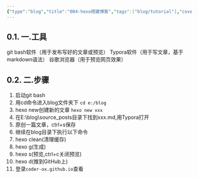 ```yaml
---
{"type":"blog","title":"004-hexo搭建博客","tags":["blog/tutorial"],"cover":"https://codertoro-img01.s3.ladydaily.com/img/backbround_img/iShot_2023-01-28_16.32.41.png","categories":["技术教程","博客搭建"],"abbrlink":"b37651","establish":"2022-02-23 22:10:53","dg-publish":true,"permalink":"/Blog/004-hexo搭建博客/","dgPassFrontmatter":true,"noteIcon":"","created":"2025-02-21T11:01:33.112+08:00","updated":"2025-03-03T20:52:44.982+08:00"}
---
```



## 0.1. 一.工具
git bash软件（用于发布写好的文章或预览）
Typora软件（用于写文章，基于markdown语法）
谷歌浏览器（用于预览网页效果）
<!--more-->
## 0.2. 二.步骤
1. 启动git bash
2. 用cd命令进入blog文件夹下   `cd e:/blog`
3. hexo new创建新的文章  `hexo new xxx`
4. 在E:\blog\source\_posts目录下找到xxx.md,用Typora打开
5. 原创一篇文章，ctrl+s保存
6. 继续在blog目录下执行以下命令
7. hexo clean(清理缓存)
8. hexo g(生成)
9. hexo s(预览,ctrl+c关闭预览)
10. hexo d(推到GitHub上)
11. 登录`coder-ox.github.io`查看  
